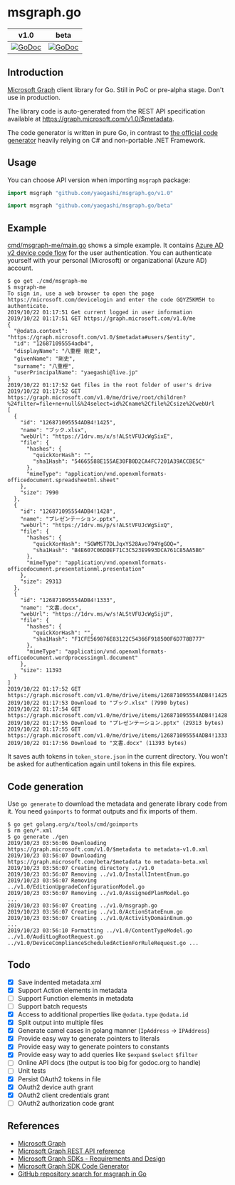 # msgraph.go

|v1.0|beta|
|---|---|
|[![GoDoc](https://godoc.org/github.com/yaegashi/msgraph.go/v1.0?status.svg)](https://godoc.org/github.com/yaegashi/msgraph.go/v1.0)|[![GoDoc](https://godoc.org/github.com/yaegashi/msgraph.go/beta?status.svg)](https://godoc.org/github.com/yaegashi/msgraph.go/beta)|

## Introduction 

[Microsoft Graph] client library for Go.  Still in PoC or pre-alpha stage.
Don't use in production.

The library code is auto-generated from the REST API specification
available at https://graph.microsoft.com/v1.0/$metadata.

The code generator is written in pure Go,
in contrast to [the official code generator][Microsoft Graph SDK Code Generator]
heavily relying on C# and non-portable .NET Framework.

## Usage

You can choose API version when importing `msgraph` package:

```go
import msgraph "github.com/yaegashi/msgraph.go/v1.0"
```

```go
import msgraph "github.com/yaegashi/msgraph.go/beta"
```

## Example

[cmd/msgraph-me/main.go](cmd/msgraph-me/main.go) shows a simple example.
It contains [Azure AD v2 device code flow](https://docs.microsoft.com/ja-jp/azure/active-directory/develop/v2-oauth2-device-code) for the user authentication.
You can authenticate yourself with your personal (Microsoft) or organizational (Azure AD) account.

```console
$ go get ./cmd/msgraph-me
$ msgraph-me
To sign in, use a web browser to open the page https://microsoft.com/devicelogin and enter the code GQYZ5KM5H to authenticate.
2019/10/22 01:17:51 Get current logged in user information
2019/10/22 01:17:51 GET https://graph.microsoft.com/v1.0/me
{
  "@odata.context": "https://graph.microsoft.com/v1.0/$metadata#users/$entity",
  "id": "126871095554adb4",
  "displayName": "八重樫 剛史",
  "givenName": "剛史",
  "surname": "八重樫",
  "userPrincipalName": "yaegashi@live.jp"
}
2019/10/22 01:17:52 Get files in the root folder of user's drive
2019/10/22 01:17:52 GET https://graph.microsoft.com/v1.0/me/drive/root/children?%24filter=file+ne+null&%24select=id%2Cname%2Cfile%2Csize%2CwebUrl
[
  {
    "id": "126871095554ADB4!1425",
    "name": "ブック.xlsx",
    "webUrl": "https://1drv.ms/x/s!ALStVFUJcWgSixE",
    "file": {
      "hashes": {
        "quickXorHash": "",
        "sha1Hash": "54665588E155AE30FB0D2CA4FC7201A39ACCBE5C"
      },
      "mimeType": "application/vnd.openxmlformats-officedocument.spreadsheetml.sheet"
    },
    "size": 7990
  },
  {
    "id": "126871095554ADB4!1428",
    "name": "プレゼンテーション.pptx",
    "webUrl": "https://1drv.ms/p/s!ALStVFUJcWgSixQ",
    "file": {
      "hashes": {
        "quickXorHash": "5GWMST7DLJqxYS28Avo794YgGOQ=",
        "sha1Hash": "B4E607C06DDEF71C3C523E9993DCA761C85AA5B6"
      },
      "mimeType": "application/vnd.openxmlformats-officedocument.presentationml.presentation"
    },
    "size": 29313
  },
  {
    "id": "126871095554ADB4!1333",
    "name": "文書.docx",
    "webUrl": "https://1drv.ms/w/s!ALStVFUJcWgSijU",
    "file": {
      "hashes": {
        "quickXorHash": "",
        "sha1Hash": "F1CFE569876E83122C54366F918500F6D778B777"
      },
      "mimeType": "application/vnd.openxmlformats-officedocument.wordprocessingml.document"
    },
    "size": 11393
  }
]
2019/10/22 01:17:52 GET https://graph.microsoft.com/v1.0/me/drive/items/126871095554ADB4!1425
2019/10/22 01:17:53 Download to "ブック.xlsx" (7990 bytes)
2019/10/22 01:17:54 GET https://graph.microsoft.com/v1.0/me/drive/items/126871095554ADB4!1428
2019/10/22 01:17:55 Download to "プレゼンテーション.pptx" (29313 bytes)
2019/10/22 01:17:55 GET https://graph.microsoft.com/v1.0/me/drive/items/126871095554ADB4!1333
2019/10/22 01:17:56 Download to "文書.docx" (11393 bytes)
```

It saves auth tokens in `token_store.json` in the current directory.
You won't be asked for authentication again until tokens in this file expires.

## Code generation

Use `go generate` to download the metadata and generate library code from it.
You need `goimports` to format outputs and fix imports of them.

```console
$ go get golang.org/x/tools/cmd/goimports
$ rm gen/*.xml
$ go generate ./gen
2019/10/23 03:56:06 Downloading https://graph.microsoft.com/v1.0/$metadata to metadata-v1.0.xml
2019/10/23 03:56:07 Downloading https://graph.microsoft.com/beta/$metadata to metadata-beta.xml
2019/10/23 03:56:07 Creating directory ../v1.0
2019/10/23 03:56:07 Removing ../v1.0/InstallIntentEnum.go
2019/10/23 03:56:07 Removing ../v1.0/EditionUpgradeConfigurationModel.go
2019/10/23 03:56:07 Removing ../v1.0/AssignedPlanModel.go
...
2019/10/23 03:56:07 Creating ../v1.0/msgraph.go
2019/10/23 03:56:07 Creating ../v1.0/ActionStateEnum.go
2019/10/23 03:56:07 Creating ../v1.0/ActivityDomainEnum.go
...
2019/10/23 03:56:10 Formatting ../v1.0/ContentTypeModel.go ../v1.0/AuditLogRootRequest.go ../v1.0/DeviceComplianceScheduledActionForRuleRequest.go ...
```

## Todo

- [x] Save indented metadata.xml
- [x] Support Action elements in metadata
- [ ] Support Function elements in metadata
- [ ] Support batch requests
- [x] Access to additional properties like `@odata.type` `@odata.id`
- [x] Split output into multiple files
- [x] Generate camel cases in golang manner (`IpAddress` -> `IPAddress`)
- [x] Provide easy way to generate pointers to literals
- [x] Provide easy way to generate pointers to constants
- [x] Provide easy way to add queries like `$expand` `$select` `$filter`
- [ ] Online API docs (the output is too big for godoc.org to handle)
- [ ] Unit tests
- [x] Persist OAuth2 tokens in file
- [x] OAuth2 device auth grant
- [x] OAuth2 client credentials grant
- [ ] OAuth2 authorization code grant

## References

- [Microsoft Graph]
- [Microsoft Graph REST API reference]
- [Microsoft Graph SDKs - Requirements and Design]
- [Microsoft Graph SDK Code Generator]
- [GitHub repository search for msgraph in Go]

[Microsoft Graph]: https://developer.microsoft.com/en-us/graph
[Microsoft Graph REST API reference]: https://docs.microsoft.com/en-us/graph/api/overview
[Microsoft Graph SDKs - Requirements and Design]: https://microsoftgraph.github.io/msgraph-sdk-design/
[Microsoft Graph SDK Code Generator]: https://github.com/microsoftgraph/MSGraph-SDK-Code-Generator
[GitHub repository search for msgraph in Go]: https://github.com/search?l=Go&q=msgraph&type=Repositories